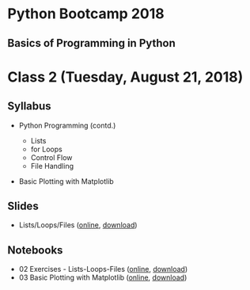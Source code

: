 # Python Bootcamp 2018

## Basics of Programming in Python

Class 2 (Tuesday, August 21, 2018)
=================================

Syllabus
------
- Python Programming (contd.)
   - Lists
   - for Loops
   - Control Flow
   - File Handling

- Basic Plotting with Matplotlib

Slides
------
  - Lists/Loops/Files ([online](https://drive.google.com/file/d/1GXUx_p55LuG2eGFxionJ7rK9SvTx6RKq/view?usp=sharing), [download](slides/03%20Lists_Loops_Files.pptx))
  
Notebooks
---------
  - 02 Exercises - Lists-Loops-Files ([online](https://mybinder.org/v2/gh/vineetbansal/Python-Bootcamp/master?filepath=notebooks/02%20Exercises%20-%20Lists-Loops-Files.ipynb), [download](notebooks/02%20Exercises%20-%20Lists-Loops-Files.ipynb))
  - 03 Basic Plotting with Matplotlib ([online](https://mybinder.org/v2/gh/vineetbansal/Python-Bootcamp/master?filepath=notebooks/03%20Basic%20Plotting%20with%20Matplotlib.ipynb), [download](notebooks/03%20Basic%20Plotting%20with%20Matplotlib.ipynb))
